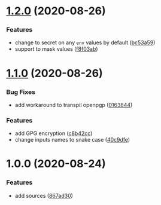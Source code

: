 # [1.2.0](https://github.com/satoruk/action-prepare/compare/v1.1.0...v1.2.0) (2020-08-26)


### Features

* change to secret on any `env` values by default ([bc53a59](https://github.com/satoruk/action-prepare/commit/bc53a59bf0cca6d322d84f92d14b47c053c1f00f))
* support to mask values ([f8f03ab](https://github.com/satoruk/action-prepare/commit/f8f03ab09598d660a1ba165ec4cd23af1b717fa0))

# [1.1.0](https://github.com/satoruk/action-prepare/compare/v1.0.0...v1.1.0) (2020-08-26)


### Bug Fixes

* add workaround to transpil openpgp ([0163844](https://github.com/satoruk/action-prepare/commit/016384433071e7539e578d65687a4901f3f70c09))


### Features

* add GPG encryption ([c8b42cc](https://github.com/satoruk/action-prepare/commit/c8b42cc1b4fe0c0be98066f5155fd608fc6d3524))
* change inputs names to snake case ([40c9dfe](https://github.com/satoruk/action-prepare/commit/40c9dfe6f22ee85c4fa0d8f29a90f9171184f75a))

# 1.0.0 (2020-08-24)


### Features

* add sources ([867ad30](https://github.com/satoruk/action-prepare/commit/867ad301f989b2776cdc67080fe0766bedc81e7c))

